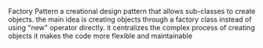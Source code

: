 Factory Pattern
a creational design pattern that allows sub-classes to create objects.
the main idea is creating objects through a factory class instead of using "new" operator directly.
it centralizes the complex process of creating objects 
it makes the code more flexible and maintainable
